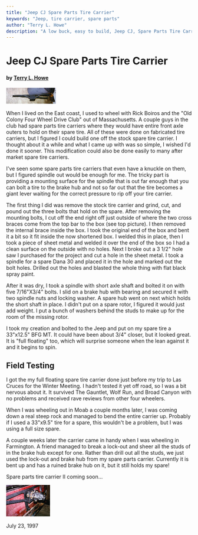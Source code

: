 ```yaml
---
title: "Jeep CJ Spare Parts Tire Carrier"
keywords: "Jeep, tire carrier, spare parts"
author: "Terry L. Howe"
description: "A low buck, easy to build, Jeep CJ, Spare Parts Tire Carrier."
---
```


# Jeep CJ Spare Parts Tire Carrier

#### by [Terry L. Howe](mailto:txh3202@worldnet.att.net)

[![Spare Tire Carrier](spare1t.jpg)](spare1.jpg)

When I lived on the East coast, I used to wheel with Rick Boiros
and the "Old Colony Four Wheel Drive Club" out of Massachusetts.  A
couple guys in the club had spare parts tire carriers where they
would have entire front axle outers to hold on their spare tire.
All of these were done on fabricated tire carriers, but I figured
I could build one off the stock spare tire carrier.  I thought about
it a while and what I came up with was so simple, I wished I'd done
it sooner.  This modification could also be done easily to many after
market spare tire carriers.

I've seen some spare parts tire carriers that even have a knuckle
on them, but I figured spindle out would be enough for me.  The
tricky part is providing a mounting surface for the spindle that
is out far enough that you can bolt a tire to the brake hub and
not so far out that the tire becomes a giant lever waiting for
the correct pressure to rip off your tire carrier.

The first thing I did was remove the stock tire carrier and grind,
cut, and pound out the three bolts that hold on the spare.  After
removing the mounting bolts, I cut off the end right off just outside
of where the two cross braces come from the top bar to the box (see
top picture).
I then removed the internal brace inside the box.  I took the
original end of the box and bent it a bit so it fit inside the now
shortened box.  I welded this in place, then I took a piece of
sheet metal and welded it over the end of the box so I had a clean
surface on the outside with no holes.  Next I broke out a 3 1/2"
hole saw I purchased for the project and cut a hole in the sheet
metal.  I took a spindle for a spare Dana 30 and placed it in
the hole and marked out the bolt holes.  Drilled out the holes
and blasted the whole thing with flat black spray paint.

After it was dry, I took a spindle with short axle shaft and bolted
it on with five 7/16"X3/4" bolts.  I slid on a brake hub with bearing
and secured it with two spindle nuts and locking washer.  A spare
hub went on next which holds the short shaft in place.  I didn't
put on a spare rotor, I figured it would just add weight.  I put
a bunch of washers behind the studs to make up for the room of
the missing rotor.

I took my creation and bolted to the Jeep and put on my spare
tire a 33"x12.5" BFG MT.  It could have been about 3/4" closer,
but it looked great.  It is "full floating" too, which
will surprise someone when the lean against it and it begins
to spin.

## Field Testing

I got the my full floating spare tire carrier done just before
my trip to Las Cruces for the Winter Meeting.  I hadn't tested
it yet off road, so I was a bit nervous about it.  It survived
The Gauntlet, Wolf Run, and Broad Canyon with no problems and
received rave reviews from other four wheelers.

When I was wheeling out in Moab a couple months later, I was coming
down a real steep rock and managed to bend the entire carrier up.
Probably if I used a 33"x9.5" tire for a spare, this wouldn't
be a problem, but I was using a full size spare.

A couple weeks later the carrier came in handy
when I was wheeling in Farmington.  A friend managed to break
a lock-out and sheer all the studs of in the brake hub except for
one.  Rather than drill out all the studs, we just used the
lock-out and brake hub from my spare parts carrier.  Currently
it is bent up and has a ruined brake hub on it, but it still
holds my spare!

Spare parts tire carrier II coming soon...

[![Spare Tire Carrier](spare2t.jpg)](spare2.jpg)

July 23, 1997
